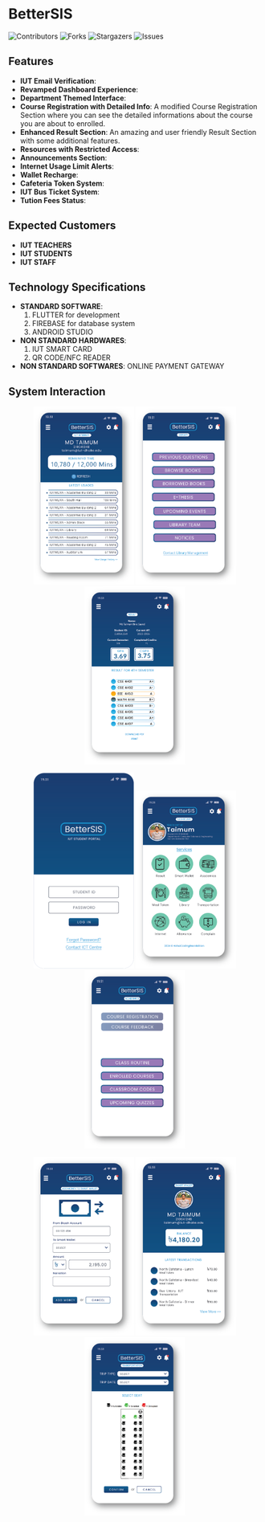 # BetterSIS
![Contributors](https://img.shields.io/github/contributors/akibhaider/BetterSIS?color=darkgreen) ![Forks](https://img.shields.io/github/forks/akibhaider/BetterSIS?style=social) ![Stargazers](https://img.shields.io/github/stars/akibhaider/BetterSIS?style=social) ![Issues](https://img.shields.io/github/issues/akibhaider/BetterSIS?color=brown) 

## Features
- **IUT Email Verification**: 
- **Revamped Dashboard Experience**: 
- **Department Themed Interface**: 
- **Course Registration with Detailed Info**: A modified Course Registration Section where you can see the detailed informations about the course you are about to enrolled.
- **Enhanced Result Section**: An amazing and user friendly Result Section with some additional features.
- **Resources with Restricted Access**: 
- **Announcements Section**: 
- **Internet Usage Limit Alerts**: 
- **Wallet Recharge**:
- **Cafeteria Token System**:
- **IUT Bus Ticket System**:
- **Tution Fees Status**:

## Expected Customers
- **IUT TEACHERS**
- **IUT STUDENTS**
- **IUT STAFF**

## Technology Specifications
- **STANDARD SOFTWARE**:
  1. FLUTTER for development
  2. FIREBASE for database system
  3. ANDROID STUDIO 
- **NON STANDARD HARDWARES**:
  1. IUT SMART CARD
  2. QR CODE/NFC READER
- **NON STANDARD SOFTWARES**: ONLINE PAYMENT GATEWAY

## System Interaction

<p align="center">
  <img src="ui/Internet.png" alt="Insternet Usage Tracker" width="200"/> 
  <img src="ui/Library.png" alt="E-Library and Question Bank" width="200"/> 
  <img src="ui/Result.png" alt="Semester wise Course Results" width="200"/> 
</p>
<p align="center">
  <img src="ui/Home.png" alt="Home Page" width="200"/> 
  <img src="ui/Dashboard.png" alt="Feature Dashboard" width="200"/> 
  <img src="ui/Academics.png" alt="Academic Updates and Schedules" width="200"/> 
</p>
<p align="center">
  <img src="ui/AddMoney.png" alt="E-Banking with AB-Direct" width="200"/> 
  <img src="ui/SmartWallet.png" alt="Smart Wallet" width="200"/> 
  <img src="ui/Transportation.png" alt="Iut Bus Service Tracker" width="200"/> 
</p>
